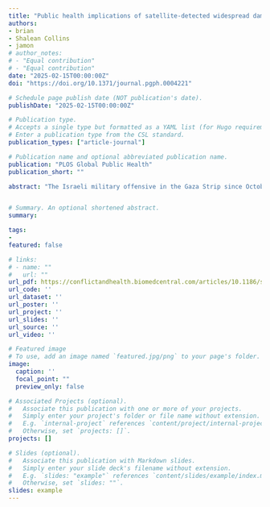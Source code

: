 ```yaml
---
title: "Public health implications of satellite-detected widespread damage to WASH infrastructure in the Gaza Strip"
authors:
- brian
- Shalean Collins
- jamon
# author_notes:
# - "Equal contribution"
# - "Equal contribution"
date: "2025-02-15T00:00:00Z"
doi: "https://doi.org/10.1371/journal.pgph.0004221"

# Schedule page publish date (NOT publication's date).
publishDate: "2025-02-15T00:00:00Z"

# Publication type.
# Accepts a single type but formatted as a YAML list (for Hugo requirements).
# Enter a publication type from the CSL standard.
publication_types: ["article-journal"]

# Publication name and optional abbreviated publication name.
publication: "PLOS Global Public Health"
publication_short: ""

abstract: "The Israeli military offensive in the Gaza Strip since October 7, 2023, has resulted in widespread attacks across the territory, damaging water, sanitation, and hygiene (WASH) infrastructure. Recent public health assessments show an increased prevalence of waterborne diseases — including polio, Hepatitis A, and gastrointestinal conditions — linked to curtailed access to safe water, exposure to contaminated water, and non-functional WASH infrastructure. However, there is a persistent lack of information on the locations and details of damaged WASH infrastructure across the Gaza Strip that can guide short-term water interventions and inform long-term recovery efforts. This study provides an assessment of the status of Gaza Strip WASH infrastructure through analysis of damage using open-source earth observation and geospatial data. Drawing from six sources, we identified 239 WASH sites spanning 11 types of infrastructure across the Gaza Strip and analyzed very-high resolution satellite imagery at each site to assess indicators of damage incurred through late February 2024. We found that 49.8% (n = 119) of sites had been damaged, including at least half of the desalination plants, water pumping stations, and water towers that formed the backbone of Gaza’s WASH infrastructure prior to the escalation of conflict. We observed WASH infrastructure damage in all five governorates, though damage was most pronounced in North Gaza, Gaza, and Khan Yunis Governorates. Due to limited access to multiple sources of satellite imagery, the practical impossibility of creating a comprehensive pre-conflict WASH infrastructure dataset, and the limitation of our scope amid ongoing hostilities, these findings likely represent a conservative underestimate of total WASH infrastructure damage. While this research does not attribute any individual attack to a specific belligerent, the breadth of WASH infrastructure damage as a result of Israel’s invasion in the Gaza Strip points to grave public health consequences, which will have long-lasting repercussions for morbidity and mortality."


# Summary. An optional shortened abstract.
summary:

tags:
- 
featured: false

# links:
# - name: ""
#   url: ""
url_pdf: https://conflictandhealth.biomedcentral.com/articles/10.1186/s13031-024-00580-x#citeas
url_code: ''
url_dataset: ''
url_poster: ''
url_project: ''
url_slides: ''
url_source: ''
url_video: ''

# Featured image
# To use, add an image named `featured.jpg/png` to your page's folder. 
image:
  caption: ''
  focal_point: ""
  preview_only: false

# Associated Projects (optional).
#   Associate this publication with one or more of your projects.
#   Simply enter your project's folder or file name without extension.
#   E.g. `internal-project` references `content/project/internal-project/index.md`.
#   Otherwise, set `projects: []`.
projects: []

# Slides (optional).
#   Associate this publication with Markdown slides.
#   Simply enter your slide deck's filename without extension.
#   E.g. `slides: "example"` references `content/slides/example/index.md`.
#   Otherwise, set `slides: ""`.
slides: example
---
```


